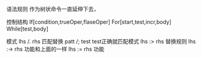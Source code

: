 语法规则
作为树状命令一直延伸下去，


控制结构
If[condition,trueOper,flaseOper]
For[start,test,incr,body]
While[test,body]


模式
lhs /. rhs 匹配替换
patt /; test test正确就匹配模式
lhs :> rhs 替换规则
lhs :-> rhs 功能和上面的一样
lhs := rhs 功能
